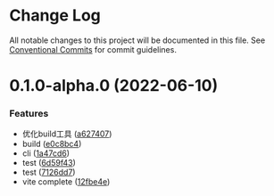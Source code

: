 # Change Log

All notable changes to this project will be documented in this file.
See [Conventional Commits](https://conventionalcommits.org) for commit guidelines.

<a name="0.1.0-alpha.0"></a>
# 0.1.0-alpha.0 (2022-06-10)


### Features

* 优化build工具 ([a627407](https://github.com/projects/luoguoxiong/repos/hulljs/commits/a627407))
* build ([e0c8bc4](https://github.com/projects/luoguoxiong/repos/hulljs/commits/e0c8bc4))
* cli ([1a47cd6](https://github.com/projects/luoguoxiong/repos/hulljs/commits/1a47cd6))
* test ([6d59f43](https://github.com/projects/luoguoxiong/repos/hulljs/commits/6d59f43))
* test ([7126dd7](https://github.com/projects/luoguoxiong/repos/hulljs/commits/7126dd7))
* vite complete ([12fbe4e](https://github.com/projects/luoguoxiong/repos/hulljs/commits/12fbe4e))

